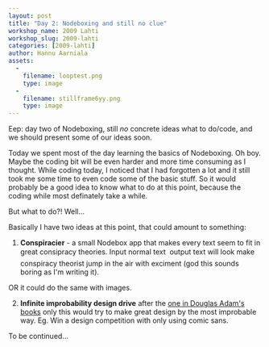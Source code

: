 ```yaml
---
layout: post
title: "Day 2: Nodeboxing and still no clue"
workshop_name: 2009 Lahti
workshop_slug: 2009-lahti
categories: [2009-lahti]
author: Hannu Aarniala 
assets:
  -
    filename: looptest.png
    type: image
  -
    filename: stillframe6yy.png
    type: image
---
```

Eep: day two of Nodeboxing, still <em>no</em> concrete ideas what to do/code, and we should present some of our ideas soon.

Today we spent most of the day learning the basics of Nodeboxing. Oh boy. Maybe the coding bit will be even harder and more time consuming as I thought. While coding today, I noticed that I had forgotten a lot and it still took me some time to even code some of the basic stuff. So it would probably be a good idea to know what to do at this point, because the coding while most definately take a while.

But what to do?! Well...

Basically I have two ideas at this point, that could amount to something:

1) <strong>Conspiracier</strong> - a small Nodebox app that makes every text seem to fit in great consipracy theories. Input normal text  output text will look make conspiracy theorist jump in the air with exciment (god this sounds boring as I'm writing it).

OR it could do the same with images.


2) <strong>Infinite improbability design drive</strong> after the <a href="http://en.wikipedia.org/wiki/Infinite_Improbability_Drive#Infinite_Improbability_Drive">one in Douglas Adam's books</a> only this would try to make great design by the most improbable way. Eg. Win a design competition with only using comic sans.

To be continued...
